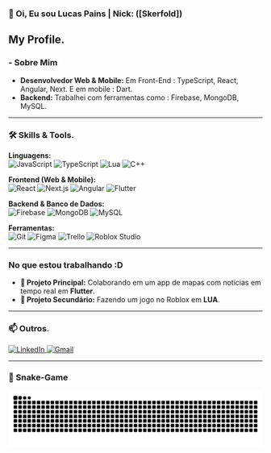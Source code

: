 ### 👋 Oi, Eu sou Lucas Pains | Nick: ([Skerfold])

My Profile.
---

### - Sobre Mim

* **Desenvolvedor Web & Mobile:** Em Front-End : TypeScript, React, Angular, Next. E em mobile : Dart.
* **Backend:** Trabalhei com ferramentas como : Firebase, MongoDB, MySQL.

---

### 🛠️ Skills & Tools.

**Linguagens:**
<br>
<img src="https://img.shields.io/badge/JavaScript-F7DF1E?style=for-the-badge&logo=javascript&logoColor=black" alt="JavaScript">
<img src="https://img.shields.io/badge/TypeScript-3178C6?style=for-the-badge&logo=typescript&logoColor=white" alt="TypeScript">
<img src="https://img.shields.io/badge/Lua-2C2D72?style=for-the-badge&logo=lua&logoColor=white" alt="Lua">
<img src="https://img.shields.io/badge/C%2B%2B-00599C?style=for-the-badge&logo=cplusplus&logoColor=white" alt="C++">

**Frontend (Web & Mobile):**
<br>
<img src="https://img.shields.io/badge/React-20232A?style=for-the-badge&logo=react&logoColor=61DAFB" alt="React">
<img src="https://img.shields.io/badge/Next.js-000000?style=for-the-badge&logo=nextdotjs&logoColor=white" alt="Next.js">
<img src="https://img.shields.io/badge/Angular-DD0031?style=for-the-badge&logo=angular&logoColor=white" alt="Angular">
<img src="https://img.shields.io/badge/Flutter-02569B?style=for-the-badge&logo=flutter&logoColor=white" alt="Flutter">

**Backend & Banco de Dados:**
<br>
<img src="https://img.shields.io/badge/Firebase-FFCA28?style=for-the-badge&logo=firebase&logoColor=white" alt="Firebase">
<img src="https://img.shields.io/badge/MongoDB-47A248?style=for-the-badge&logo=mongodb&logoColor=white" alt="MongoDB">
<img src="https://img.shields.io/badge/MySQL-4479A1?style=for-the-badge&logo=mysql&logoColor=white" alt="MySQL">

**Ferramentas:**
<br>
<img src="https://img.shields.io/badge/Git-E24C32?style=for-the-badge&logo=git&logoColor=white" alt="Git">
<img src="https://img.shields.io/badge/Figma-F24E1E?style=for-the-badge&logo=figma&logoColor=white" alt="Figma">
<img src="https://img.shields.io/badge/Trello-0052CC?style=for-the-badge&logo=trello&logoColor=white" alt="Trello">
<img src="https://img.shields.io/badge/Roblox_Studio-00A2FF?style=for-the-badge&logo=roblox&logoColor=white" alt="Roblox Studio">

---

### No que estou trabalhando :D 

* **🔭 Projeto Principal:** Colaborando em um app de mapas com notícias em tempo real em **Flutter**.
* **🔭 Projeto Secundário:** Fazendo um jogo no Roblox em **LUA**.

---

### 📫 Outros.

<p align="left">
  <a href="https://www.linkedin.com/in/lucas-pains-673014397" target="_blank">
    <img src="https://img.shields.io/badge/LinkedIn-0077B5?style=for-the-badge&logo=linkedin&logoColor=white" alt="LinkedIn">
  </a>
  <a href="mailto:lucas.p.souza11@aluno.senai.br" target="_blank">
    <img src="https://img.shields.io/badge/Gmail-D14836?style=for-the-badge&logo=gmail&logoColor=white" alt="Gmail">
  </a>
</p>


---
### 🐍 Snake-Game
<p align="center">
  <img src="https://raw.githubusercontent.com/Skerfold/Skerfold/output/github-snake-dark.svg" alt="snake animation" />
</p>
